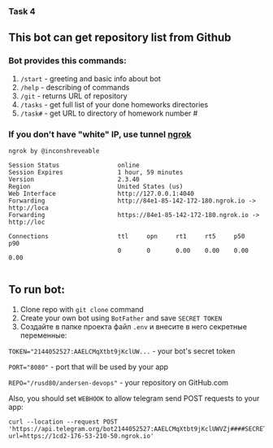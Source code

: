 ### Task 4

## This bot can get repository list from Github

### Bot provides this commands:
1. `/start` - greeting and basic info about bot
2. `/help`  - describing of commands
3. `/git`   - returns URL of repository
4. `/tasks` - get full list of your done homeworks directories 
5. `/task#` - get URL to directory of homework number #

### If you don't have "white" IP, use tunnel [ngrok](https://ngrok.com/)
```
ngrok by @inconshreveable 
                                                                                
Session Status                online                                            
Session Expires               1 hour, 59 minutes                                
Version                       2.3.40                                            
Region                        United States (us)                                
Web Interface                 http://127.0.0.1:4040                             
Forwarding                    http://84e1-85-142-172-180.ngrok.io -> http://loca
Forwarding                    https://84e1-85-142-172-180.ngrok.io -> http://loc
                                                                                
Connections                   ttl     opn     rt1     rt5     p50     p90       
                              0       0       0.00    0.00    0.00    0.00      
                                                                             
```
## To run bot:
1. Clone repo with `git clone` command 
2. Create your own bot using `BotFather` and save `SECRET TOKEN`
3. Создайте в папке проекта файл `.env` и внесите в него секретные переменные:

`TOKEN="2144052527:AAELCMqXtbt9jKclUW...` - your bot's secret token

`PORT="8080"` - port that will be used by your app

`REPO="/rusd80/andersen-devops"` - your repository on GitHub.com

Also, you should set `WEBHOOK` to allow telegram send POST requests to your app:
```
curl --location --request POST 'https://api.telegram.org/bot2144052527:AAELCMqXtbt9jKclUWVZj####SECRET####/setWebhook?url=https://1cd2-176-53-210-50.ngrok.io'
```
